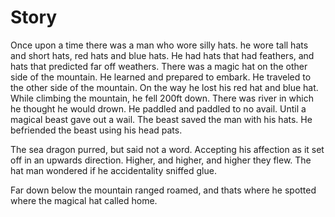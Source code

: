 # Story
Once upon a time
there was a man who wore silly hats.
he wore tall hats and short hats,
red hats and blue hats.
He had hats that had feathers,
and hats that predicted far off weathers.
There was a magic hat on the other side of the mountain.
He learned and prepared to embark.
He traveled to the other side of the mountain.
On the way he lost his red hat and blue hat.
While climbing the mountain, he fell 200ft down.
There was river in which he thought he would drown.
He paddled and paddled to no avail.
Until a magical beast gave out a wail.
The beast saved the man with his hats.
He befriended the beast using his head pats.

The sea dragon purred, but said not a word.
Accepting his affection as it set off in an upwards direction.
Higher, and higher, and higher they flew.
The hat man wondered if he accidentality sniffed glue.

Far down below the mountain ranged roamed, 
and thats where he spotted where the magical hat called home.
